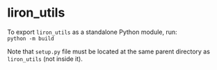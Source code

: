 # liron_utils

To export `liron_utils` as a standalone Python module, run:\
```python -m build```

Note that `setup.py` file must be located at the same parent directory as `liron_utils` (not inside it).
